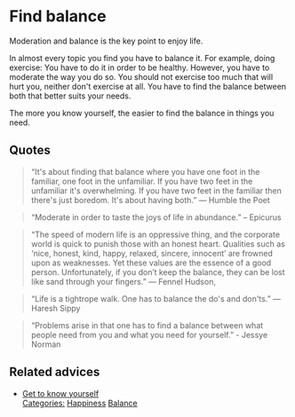 # Find balance

Moderation and balance is the key point to enjoy life.

In almost every topic you find you have to balance it. For example, doing exercise: You have to do it in order to be healthy. However, you have to moderate the way you do so. You should not exercise too much that will hurt you, neither don't exercise at all. You have to find the balance between both that better suits your needs.

The more you know yourself, the easier to find the balance in things you need.

## Quotes

> “It's about finding that balance where you have one foot in the familiar, one foot in the unfamiliar. If you have two feet in the unfamiliar it's overwhelming. If you have two feet in the familiar then there's just boredom. It's about having both.” ― Humble the Poet

> “Moderate in order to taste the joys of life in abundance.” – Epicurus

> “The speed of modern life is an oppressive thing, and the corporate world is quick to punish those with an honest heart. Qualities such as ‘nice, honest, kind, happy, relaxed, sincere, innocent’ are frowned upon as weaknesses. Yet these values are the essence of a good person. Unfortunately, if you don’t keep the balance, they can be lost like sand through your fingers.” ― Fennel Hudson,

> “Life is a tightrope walk. One has to balance the do's and don'ts.” ― Haresh Sippy

> “Problems arise in that one has to find a balance between what people need from you and what you need for yourself.” - Jessye Norman

## Related advices

- [Get to know yourself](../Get%20to%20know%20yourself/index.md)
<br/>[Categories:](../Categories/index.md) [Happiness](../Categories/Happiness.md) [Balance](../Categories/Balance.md)